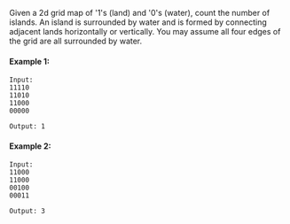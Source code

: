 Given a 2d grid map of '1's (land) and '0's (water), count the number of islands. An island is surrounded by water and is formed by connecting adjacent lands horizontally or vertically. You may assume all four edges of the grid are all surrounded by water.

#### Example 1:
```
Input:
11110
11010
11000
00000

Output: 1
```

#### Example 2:
```
Input:
11000
11000
00100
00011

Output: 3
```